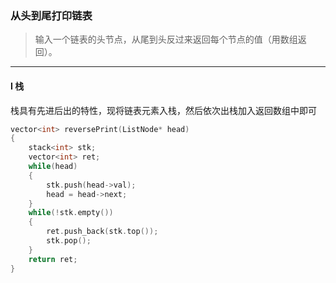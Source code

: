 ### 从头到尾打印链表

> 输入一个链表的头节点，从尾到头反过来返回每个节点的值（用数组返回）。  

----------

#### I 栈

栈具有先进后出的特性，现将链表元素入栈，然后依次出栈加入返回数组中即可  

```cpp
vector<int> reversePrint(ListNode* head) 
{
    stack<int> stk;
    vector<int> ret;
    while(head)
    {
        stk.push(head->val);
        head = head->next;
    }
    while(!stk.empty())
    {
        ret.push_back(stk.top());
        stk.pop();
    }
    return ret;
}
```
